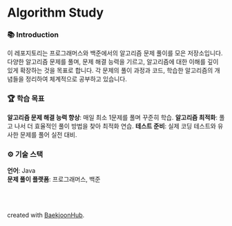 # Algorithm Study

### 📚 Introduction
이 레포지토리는 프로그래머스와 백준에서의 알고리즘 문제 풀이를 모은 저장소입니다. 다양한 알고리즘 문제를 풀며, 문제 해결 능력을 기르고, 알고리즘에 대한 이해를 깊이 있게 확장하는 것을 목표로 합니다. 각 문제의 풀이 과정과 코드, 학습한 알고리즘의 개념들을 정리하여 체계적으로 공부하고 있습니다.
<br>

### 🏆 학습 목표
**알고리즘 문제 해결 능력 향상**: 매일 최소 1문제를 풀며 꾸준히 학습.
**알고리즘 최적화**: 풀고 나서 더 효율적인 풀이 방법을 찾아 최적화 연습.
**테스트 준비**: 실제 코딩 테스트와 유사한 문제를 풀어 실전 대비.

### ⚙️ 기술 스택
**언어**: Java <br>
**문제 풀이 플랫폼**: 프로그래머스, 백준
<br>


<br><br><br>
created with [BaekjoonHub](https://github.com/BaekjoonHub/BaekjoonHub).
